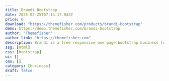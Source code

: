 ```yaml
---
title: Brandi Bootstrap
date: 2025-03-25T07:14:17.842Z
price: 0
download: "https://themefisher.com/products/brandi-bootstrap"
demo: https://demo.themefisher.com/brandi-bootstrap
author: "Themefisher"
author_link: "https://themefisher.com"
description: Brandi is a free responsive one page bootstrap business template
ssg: [Html]
css: [bootstrap]
ui: []
cms: []
category: [business]
draft: false
---
```

